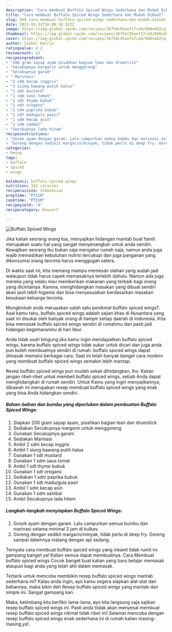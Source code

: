 ```yaml
---
description: "Cara membuat Buffalo Spiced Wings Sederhana dan Mudah Dibuat"
title: "Cara membuat Buffalo Spiced Wings Sederhana dan Mudah Dibuat"
slug: 568-cara-membuat-buffalo-spiced-wings-sederhana-dan-mudah-dibuat
date: 2021-03-31T16:08:50.522Z
image: https://img-global.cpcdn.com/recipes/3675dc95aef17cdd/680x482cq70/buffalo-spiced-wings-foto-resep-utama.jpg
thumbnail: https://img-global.cpcdn.com/recipes/3675dc95aef17cdd/680x482cq70/buffalo-spiced-wings-foto-resep-utama.jpg
cover: https://img-global.cpcdn.com/recipes/3675dc95aef17cdd/680x482cq70/buffalo-spiced-wings-foto-resep-utama.jpg
author: Isabel Harris
ratingvalue: 4.2
reviewcount: 12
recipeingredient:
- "200 gram sayap ayam pisahkan bagian lean dan drumstick"
- "Secukupnya margarin untuk menggoreng"
- "Secukupnya garam"
- " Marinasi"
- "2 sdm kecap inggris"
- "1 siung bawang putih halus"
- "1 sdt mustard"
- "1 sdm saus tomat"
- "1 sdt thyme bubuk"
- "1 sdt oregano"
- "1 sdm paprika bubuk"
- "1 sdt madugula pasir"
- "1 sdm kecap asin"
- "1 sdm sambal"
- "Secukupnya lada hitam"
recipeinstructions:
- "Gosok ayam dengan garam. Lalu campurkan semua bumbu dan marinasi selama minimal 2 jam di kulkas."
- "Goreng dengan sedikit margarin/minyak, tidak perlu di deep fry. Goreng sampai dalamnya matang dengan api sedang."
categories:
- Resep
tags:
- buffalo
- spiced
- wings

katakunci: buffalo spiced wings 
nutrition: 152 calories
recipecuisine: Indonesian
preptime: "PT11M"
cooktime: "PT55M"
recipeyield: "4"
recipecategory: Dessert

---
```



![Buffalo Spiced Wings](https://img-global.cpcdn.com/recipes/3675dc95aef17cdd/680x482cq70/buffalo-spiced-wings-foto-resep-utama.jpg)

Jika kalian seorang orang tua, menyajikan hidangan mantab buat famili merupakan suatu hal yang sangat menyenangkan untuk anda sendiri. Kewajiban seorang ibu bukan saja mengatur rumah saja, namun anda juga wajib memastikan kebutuhan nutrisi tercukupi dan juga panganan yang dikonsumsi orang tercinta harus menggugah selera.

Di waktu  saat ini, kita memang mampu memesan olahan yang sudah jadi walaupun tidak harus capek memasaknya terlebih dahulu. Namun ada juga mereka yang selalu mau memberikan makanan yang terbaik bagi orang yang dicintainya. Karena, menghidangkan masakan yang dibuat sendiri akan jauh lebih higienis dan bisa menyesuaikan berdasarkan masakan kesukaan keluarga tercinta. 



Mungkinkah anda merupakan salah satu penikmat buffalo spiced wings?. Asal kamu tahu, buffalo spiced wings adalah sajian khas di Nusantara yang saat ini disukai oleh banyak orang di hampir setiap daerah di Indonesia. Kita bisa memasak buffalo spiced wings sendiri di rumahmu dan pasti jadi hidangan kegemaranmu di hari libur.

Anda tidak usah bingung jika kamu ingin mendapatkan buffalo spiced wings, karena buffalo spiced wings tidak sukar untuk dicari dan juga anda pun boleh membuatnya sendiri di rumah. buffalo spiced wings dapat dimasak memalui berbagai cara. Saat ini telah banyak banget cara modern yang membuat buffalo spiced wings semakin lebih mantap.

Resep buffalo spiced wings pun mudah sekali dihidangkan, lho. Kalian jangan ribet-ribet untuk membeli buffalo spiced wings, sebab Anda dapat menghidangkan di rumah sendiri. Untuk Kamu yang ingin menyajikannya, dibawah ini merupakan resep membuat buffalo spiced wings yang enak yang bisa Anda hidangkan sendiri.

<!--inarticleads1-->

##### Bahan-bahan dan bumbu yang diperlukan dalam pembuatan Buffalo Spiced Wings:

1. Siapkan 200 gram sayap ayam, pisahkan bagian lean dan drumstick
1. Sediakan Secukupnya margarin untuk menggoreng
1. Gunakan Secukupnya garam
1. Sediakan  Marinasi
1. Ambil 2 sdm kecap inggris
1. Ambil 1 siung bawang putih halus
1. Gunakan 1 sdt mustard
1. Gunakan 1 sdm saus tomat
1. Ambil 1 sdt thyme bubuk
1. Gunakan 1 sdt oregano
1. Sediakan 1 sdm paprika bubuk
1. Gunakan 1 sdt madu/gula pasir
1. Ambil 1 sdm kecap asin
1. Gunakan 1 sdm sambal
1. Ambil Secukupnya lada hitam




<!--inarticleads2-->

##### Langkah-langkah menyiapkan Buffalo Spiced Wings:

1. Gosok ayam dengan garam. Lalu campurkan semua bumbu dan marinasi selama minimal 2 jam di kulkas.
1. Goreng dengan sedikit margarin/minyak, tidak perlu di deep fry. Goreng sampai dalamnya matang dengan api sedang.




Ternyata cara membuat buffalo spiced wings yang nikamt tidak rumit ini gampang banget ya! Kalian semua dapat membuatnya. Cara Membuat buffalo spiced wings Cocok banget buat kalian yang baru belajar memasak ataupun bagi anda yang telah ahli dalam memasak.

Tertarik untuk mencoba membikin resep buffalo spiced wings mantab sederhana ini? Kalau anda ingin, ayo kamu segera siapkan alat-alat dan bahannya, maka bikin deh Resep buffalo spiced wings yang mantab dan simple ini. Sangat gampang kan. 

Maka, ketimbang kita berfikir lama-lama, ayo kita langsung saja sajikan resep buffalo spiced wings ini. Pasti anda tiidak akan menyesal membuat resep buffalo spiced wings nikmat tidak ribet ini! Selamat mencoba dengan resep buffalo spiced wings enak sederhana ini di rumah kalian masing-masing,ya!.

